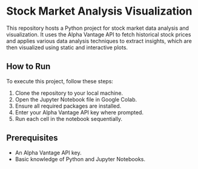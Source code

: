 # Stock Market Analysis Visualization

This repository hosts a Python project for stock market data analysis and visualization. It uses the Alpha Vantage API to fetch historical stock prices and applies various data analysis techniques to extract insights, which are then visualized using static and interactive plots.

## How to Run

To execute this project, follow these steps:

1. Clone the repository to your local machine.
2. Open the Jupyter Notebook file in Google Colab.
3. Ensure all required packages are installed.
4. Enter your Alpha Vantage API key where prompted.
5. Run each cell in the notebook sequentially.

## Prerequisites

- An Alpha Vantage API key.
- Basic knowledge of Python and Jupyter Notebooks.